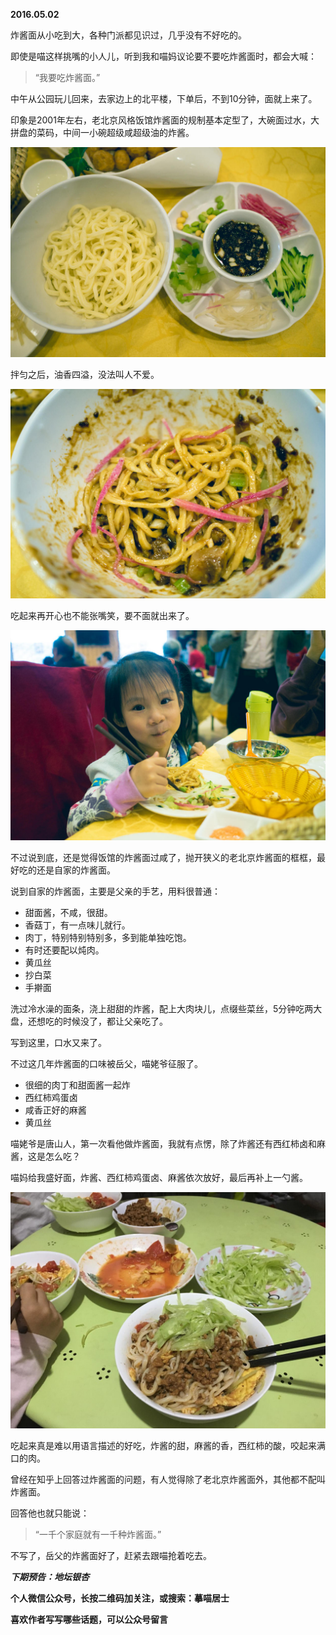 
          
            
**2016.05.02**

炸酱面从小吃到大，各种门派都见识过，几乎没有不好吃的。

即使是喵这样挑嘴的小人儿，听到我和喵妈议论要不要吃炸酱面时，都会大喊：
>“我要吃炸酱面。”



中午从公园玩儿回来，去家边上的北平楼，下单后，不到10分钟，面就上来了。

印象是2001年左右，老北京风格饭馆炸酱面的规制基本定型了，大碗面过水，大拼盘的菜码，中间一小碗超级咸超级油的炸酱。



![](img/51001-c3b828e6f7d4f0e2.jpg)




拌匀之后，油香四溢，没法叫人不爱。



![](img/51001-58bf8cc005082611.jpg)




吃起来再开心也不能张嘴笑，要不面就出来了。



![](img/51001-6c72213e3beab6a5.jpg)




不过说到底，还是觉得饭馆的炸酱面过咸了，抛开狭义的老北京炸酱面的框框，最好吃的还是自家的炸酱面。

说到自家的炸酱面，主要是父亲的手艺，用料很普通：
* 甜面酱，不咸，很甜。
* 香菇丁，有一点味儿就行。
* 肉丁，特别特别特别多，多到能单独吃饱。
* 有时还要配以炖肉。
* 黄瓜丝
* 抄白菜
* 手擀面


洗过冷水澡的面条，浇上甜甜的炸酱，配上大肉块儿，点缀些菜丝，5分钟吃两大盘，还想吃的时候没了，都让父亲吃了。

写到这里，口水又来了。

不过这几年炸酱面的口味被岳父，喵姥爷征服了。
* 很细的肉丁和甜面酱一起炸
* 西红柿鸡蛋卤
* 咸香正好的麻酱
* 黄瓜丝


喵姥爷是唐山人，第一次看他做炸酱面，我就有点愣，除了炸酱还有西红柿卤和麻酱，这是怎么吃？

喵妈给我盛好面，炸酱、西红柿鸡蛋卤、麻酱依次放好，最后再补上一勺酱。



![](img/51001-6d3c0b225c405078.JPG)




吃起来真是难以用语言描述的好吃，炸酱的甜，麻酱的香，西红柿的酸，咬起来满口的肉。

曾经在知乎上回答过炸酱面的问题，有人觉得除了老北京炸酱面外，其他都不配叫炸酱面。

回答他也就只能说：
>“一千个家庭就有一千种炸酱面。”



不写了，岳父的炸酱面好了，赶紧去跟喵抢着吃去。


***下期预告：地坛银杏***


**个人微信公众号，长按二维码加关注，或搜索：摹喵居士**

**喜欢作者写写哪些话题，可以公众号留言**




          
        